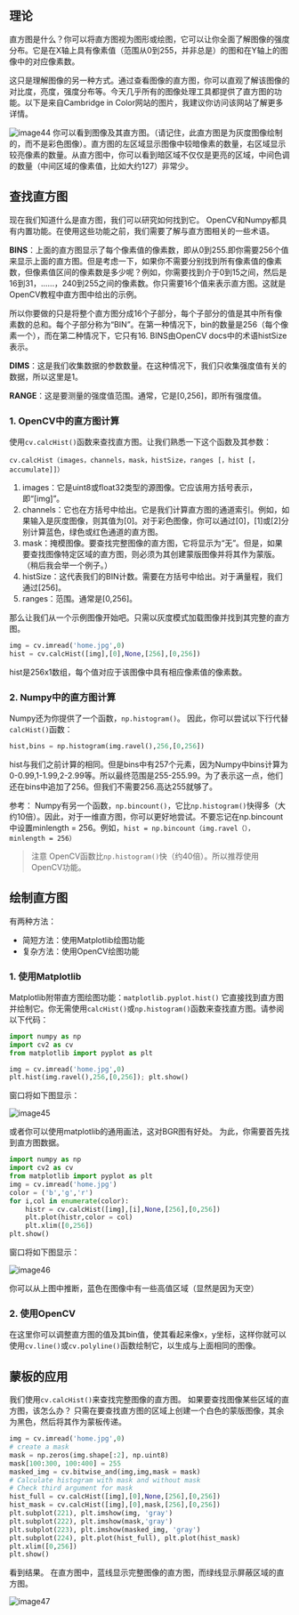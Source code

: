 ## 理论
直方图是什么？你可以将直方图视为图形或绘图，它可以让你全面了解图像的强度分布。它是在X轴上具有像素值（范围从0到255，并非总是）的图和在Y轴上的图像中的对应像素数。

这只是理解图像的另一种方式。通过查看图像的直方图，你可以直观了解该图像的对比度，亮度，强度分布等。今天几乎所有的图像处理工具都提供了直方图的功能。以下是来自Cambridge in Color网站的图片，我建议你访问该网站了解更多详情。

![image44](https://docs.opencv.org/4.0.0/histogram_sample.jpg)
你可以看到图像及其直方图。（请记住，此直方图是为灰度图像绘制的，而不是彩色图像）。直方图的左区域显示图像中较暗像素的数量，右区域显示较亮像素的数量。从直方图中，你可以看到暗区域不仅仅是更亮的区域，中间色调的数量（中间区域的像素值，比如大约127）非常少。

## 查找直方图
现在我们知道什么是直方图，我们可以研究如何找到它。 OpenCV和Numpy都具有内置功能。在使用这些功能之前，我们需要了解与直方图相关的一些术语。

**BINS**：上面的直方图显示了每个像素值的像素数，即从0到255.即你需要256个值来显示上面的直方图。但是考虑一下，如果你不需要分别找到所有像素值的像素数，但像素值区间的像素数是多少呢？例如，你需要找到介于0到15之间，然后是16到31，......，240到255之间的像素数。你只需要16个值来表示直方图。这就是OpenCV教程中直方图中给出的示例。

所以你要做的只是将整个直方图分成16个子部分，每个子部分的值是其中所有像素数的总和。每个子部分称为“BIN”。在第一种情况下，bin的数量是256（每个像素一个），而在第二种情况下，它只有16. BINS由OpenCV docs中的术语histSize表示。

**DIMS**：这是我们收集数据的参数数量。在这种情况下，我们只收集强度值有关的数据，所以这里是1。

**RANGE**：这是要测量的强度值范围。通常，它是[0,256]，即所有强度值。

### 1. OpenCV中的直方图计算

使用`cv.calcHist()`函数来查找直方图。让我们熟悉一下这个函数及其参数：

`cv.calcHist（images，channels，mask，histSize，ranges [，hist [，accumulate]]）`

1. images：它是uint8或float32类型的源图像。它应该用方括号表示，即“[img]”。
2. channels：它也在方括号中给出。它是我们计算直方图的通道索引。例如，如果输入是灰度图像，则其值为[0]。对于彩色图像，你可以通过[0]，[1]或[2]分别计算蓝色，绿色或红色通道的直方图。
3. mask：掩模图像。要查找完整图像的直方图，它将显示为“无”。但是，如果要查找图像特定区域的直方图，则必须为其创建蒙版图像并将其作为蒙版。 （稍后我会举一个例子。）
4. histSize：这代表我们的BIN计数。需要在方括号中给出。对于满量程，我们通过[256]。
5. ranges：范围。通常是[0,256]。

那么让我们从一个示例图像开始吧。只需以灰度模式加载图像并找到其完整的直方图。

```python
img = cv.imread('home.jpg',0)
hist = cv.calcHist([img],[0],None,[256],[0,256])
```
hist是256x1数组，每个值对应于该图像中具有相应像素值的像素数。

### 2. Numpy中的直方图计算

Numpy还为你提供了一个函数，`np.histogram()`。 因此，你可以尝试以下行代替`calcHist()`函数：

```python
hist,bins = np.histogram(img.ravel(),256,[0,256])
```
hist与我们之前计算的相同。但是bins中有257个元素，因为Numpy中bins计算为0-0.99,1-1.99,2-2.99等。所以最终范围是255-255.99。为了表示这一点，他们还在bins中追加了256。但我们不需要256.高达255就够了。

参考： Numpy有另一个函数，`np.bincount()`，它比`np.histogram()`快得多（大约10倍）。因此，对于一维直方图，你可以更好地尝试。不要忘记在np.bincount中设置minlength = 256。例如，`hist = np.bincount（img.ravel（），minlength = 256）`

> 注意
OpenCV函数比`np.histogram()`快（约40倍）。所以推荐使用OpenCV功能。

## 绘制直方图
有两种方法：
* 简短方法：使用Matplotlib绘图功能
* 复杂方法：使用OpenCV绘图功能

### 1. 使用Matplotlib
Matplotlib附带直方图绘图功能：`matplotlib.pyplot.hist()`
它直接找到直方图并绘制它。你无需使用`calcHist()`或`np.histogram()`函数来查找直方图。请参阅以下代码：

```python
import numpy as np
import cv2 as cv
from matplotlib import pyplot as plt

img = cv.imread('home.jpg',0)
plt.hist(img.ravel(),256,[0,256]); plt.show()
```

窗口将如下图显示：

![image45](https://docs.opencv.org/4.0.0/histogram_matplotlib.jpg)

或者你可以使用matplotlib的通用画法，这对BGR图有好处。 为此，你需要首先找到直方图数据。 

```python
import numpy as np
import cv2 as cv
from matplotlib import pyplot as plt
img = cv.imread('home.jpg')
color = ('b','g','r')
for i,col in enumerate(color):
    histr = cv.calcHist([img],[i],None,[256],[0,256])
    plt.plot(histr,color = col)
    plt.xlim([0,256])
plt.show()
```

窗口将如下图显示：

![image46](https://docs.opencv.org/4.0.0/histogram_rgb_plot.jpg)

你可以从上图中推断，蓝色在图像中有一些高值区域（显然是因为天空）

### 2. 使用OpenCV
在这里你可以调整直方图的值及其bin值，使其看起来像x，y坐标，这样你就可以使用`cv.line()`或`cv.polyline()`函数绘制它，以生成与上面相同的图像。

## 蒙板的应用
我们使用`cv.calcHist()`来查找完整图像的直方图。 如果要查找图像某些区域的直方图，该怎么办？ 只需在要查找直方图的区域上创建一个白色的蒙版图像，其余为黑色，然后将其作为蒙板传递。

```python
img = cv.imread('home.jpg',0)
# create a mask
mask = np.zeros(img.shape[:2], np.uint8)
mask[100:300, 100:400] = 255
masked_img = cv.bitwise_and(img,img,mask = mask)
# Calculate histogram with mask and without mask
# Check third argument for mask
hist_full = cv.calcHist([img],[0],None,[256],[0,256])
hist_mask = cv.calcHist([img],[0],mask,[256],[0,256])
plt.subplot(221), plt.imshow(img, 'gray')
plt.subplot(222), plt.imshow(mask,'gray')
plt.subplot(223), plt.imshow(masked_img, 'gray')
plt.subplot(224), plt.plot(hist_full), plt.plot(hist_mask)
plt.xlim([0,256])
plt.show()
```

看到结果。 在直方图中，蓝线显示完整图像的直方图，而绿线显示屏蔽区域的直方图。

![image47](https://docs.opencv.org/4.0.0/histogram_masking.jpg)